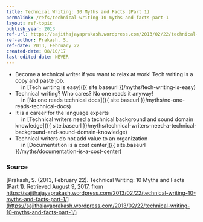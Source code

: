 ```yaml
---
title: Technical Writing: 10 Myths and Facts (Part 1)
permalink: /refs/technical-writing-10-myths-and-facts-part-1
layout: ref-topic
publish_year: 2013
ref-url: https://sajithajayaprakash.wordpress.com/2013/02/22/technical-writing-10-myths-and-facts-part-1/
ref-author: Prakash, S.
ref-date: 2013, February 22
created-date: 08/10/17
last-edited-date: NEVER
---
```


* Become a technical writer if you want to relax at work!
Tech writing is a copy and paste job.<br />&nbsp;&nbsp;&nbsp;&nbsp;in [Tech writing is easy]({{ site.baseurl }}/myths/tech-writing-is-easy)
* Technical writing? Who cares? No one reads it anyway!<br />&nbsp;&nbsp;&nbsp;&nbsp;in [No one reads technical docs]({{ site.baseurl }}/myths/no-one-reads-technical-docs)
* It is a career for the language experts<br />&nbsp;&nbsp;&nbsp;&nbsp;in [Technical writers need a technical background and sound domain knowledge]({{ site.baseurl }}/myths/technical-writers-need-a-technical-background-and-sound-domain-knowledge)
* Technical writers do not add value to an organization<br />&nbsp;&nbsp;&nbsp;&nbsp;in [Documentation is a cost center]({{ site.baseurl }}/myths/documentation-is-a-cost-center)

### Source

[Prakash, S. (2013, February 22). Technical Writing: 10 Myths and Facts (Part 1). Retrieved August 9, 2017, from https://sajithajayaprakash.wordpress.com/2013/02/22/technical-writing-10-myths-and-facts-part-1/](https://sajithajayaprakash.wordpress.com/2013/02/22/technical-writing-10-myths-and-facts-part-1/)
